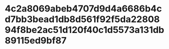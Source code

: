 # 4c2a8069abeb4707d9d4a6686b4cd7bb3bead1db8d561f92f5da2280894f8be2ac51d120f40c1d5573a131db89115ed9bf87